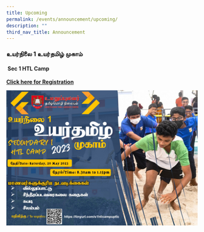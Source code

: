 ```yaml
---
title: Upcoming
permalink: /events/announcement/upcoming/
description: ""
third_nav_title: Announcement
---
```

### உயர்நிலை 1 உயர்தமிழ் முகாம்
#### &nbsp;Sec 1 HTL Camp
**[Click here for Registration](https://tinyurl.com/s1htlcampuptlc)**

<a href="https://tinyurl.com/s1htlcampuptlc">
<img alt="" src="/images/Upcoming/htlcs1.jpg"></a>
